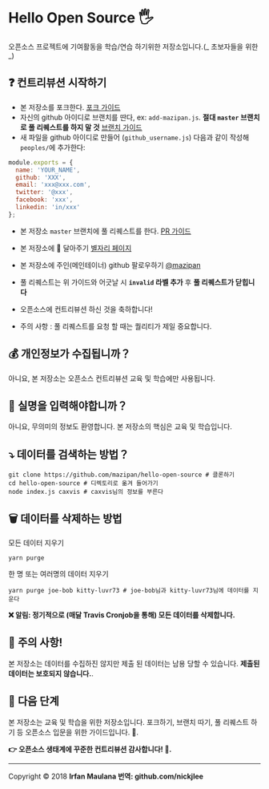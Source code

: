 # Hello Open Source 🖐️

오픈소스 프로젝트에 기여활동을 학습/연습 하기위한 저장소입니다.(_ 초보자들을 위한 _)

## ❓ 컨트리뷰션 시작하기

- 본 저장소를 포크한다. [포크 가이드](https://help.github.com/articles/fork-a-repo/)
- 자신의 github 아이디로 브랜치를 딴다, ex: `add-mazipan.js`. **절대 `master` 브랜치로 풀 리퀘스트를 하지 말 것** [브랜치 가이드](https://help.github.com/articles/creating-and-deleting-branches-within-your-repository/)
- 새 파일을 github 아이디로 만들어 (`github_username.js`) 다음과 같이 작성해 `peoples/`에 추가한다:

```js
module.exports = {
  name: 'YOUR_NAME',
  github: 'XXX',
  email: 'xxx@xxx.com',
  twitter: '@xxx',
  facebook: 'xxx',
  linkedin: 'in/xxx'
};
```

- 본 저장소 `master` 브랜치에 풀 리퀘스트를 한다. [PR 가이드](https://help.github.com/articles/creating-a-pull-request/)

- 본 저장소에 🌟 달아주기 [별자리 페이지](https://github.com/mazipan/hello-open-source/stargazers)
- 본 저장소에 주인(메인테이너) github 팔로우하기 [@mazipan](https://github.com/mazipan)
- 풀 리퀘스트는 위 가이드와 어긋날 시 **`invalid` 라벨 추가** 후 **풀 리퀘스트가 닫힙니다**
- 오픈소스에 컨트리뷰션 하신 것을 축하합니다!
- 주의 사항 : 풀 리퀘스트를 요청 할 때는 퀄리티가 제일 중요합니다.

## 💰 개인정보가 수집됩니까？

아니요, 본 저장소는 오픈소스 컨트리뷰션 교육 및 학습에만 사용됩니다.

## 🥶 실명을 입력해야합니까？

아니요, 무의미의 정보도 환영합니다. 본 저장소의 핵심은 교육 및 학습입니다.

## ⤵️ 데이터를 검색하는 방법？

```shell
git clone https://github.com/mazipan/hello-open-source # 클론하기
cd hello-open-source # 디렉토리로 옮겨 들어가기
node index.js caxvis # caxvis님의 정보를 부른다
```

## 🗑️ 데이터를 삭제하는 방법

모든 데이터 지우기

```shell
yarn purge
```

한 명 또는 여러명의 데이터 지우기

```shell
yarn purge joe-bob kitty-luvr73 # joe-bob님과 kitty-luvr73님에 데이터를 지운다
```

**❌ 알림: 정기적으로 (매달 Travis Cronjob을 통해) 모든 데이터를 삭제합니다.**

## 🙈 주의 사항!

본 저장소는 데이터를 수집하진 않지만 제출 된 데이터는 남용 당할 수 있습니다. **제출된 데이터는 보호되지 않습니다.**.

## 🚶 다음 단계

본 저장소는 교육 및 학습을 위한 저장소입니다. 포크하기, 브랜치 따기, 풀 리퀘스트 하기 등 오픈소스 입문을 위한 가이드입니다. 🥳.

**👉 오픈소스 생태계에 꾸준한 컨트리뷰션 감사합니다! 🙏.**

---

Copyright © 2018 **Irfan Maulana 번역: github.com/nickjlee**
